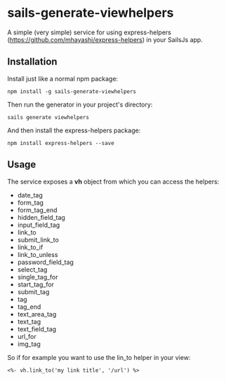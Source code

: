 # sails-generate-viewhelpers
A simple (very simple) service for using express-helpers (https://github.com/mhayashi/express-helpers) in your SailsJs app.

## Installation
Install just like a normal npm package:
```
npm install -g sails-generate-viewhelpers
```
Then run the generator in your project's directory:
```
sails generate viewhelpers
```
And then install the express-helpers package:
```
npm install express-helpers --save
```

## Usage
The service exposes a **vh** object from which you can access the helpers:
* date_tag
* form_tag
* form_tag_end
* hidden_field_tag
* input_field_tag
* link_to
* submit_link_to
* link_to_if
* link_to_unless
* password_field_tag
* select_tag
* single_tag_for
* start_tag_for
* submit_tag
* tag
* tag_end
* text_area_tag
* text_tag
* text_field_tag
* url_for
* img_tag

So if for example you want to use the lin_to helper in your view:
```
<%- vh.link_to('my link title', '/url') %>
```
